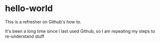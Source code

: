 # hello-world

This is a refresher on Github's how to. 

It's been a long time since I last used Github, so I am repeating my steps to re-understand stuff
